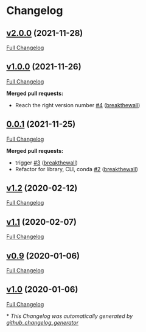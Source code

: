 # Changelog

## [v2.0.0](https://github.com/pablocarb/doebase/tree/v2.0.0) (2021-11-28)

[Full Changelog](https://github.com/pablocarb/doebase/compare/v1.0.0...v2.0.0)

## [v1.0.0](https://github.com/pablocarb/doebase/tree/v1.0.0) (2021-11-26)

[Full Changelog](https://github.com/pablocarb/doebase/compare/0.0.1...v1.0.0)

**Merged pull requests:**

- Reach the right version number [\#4](https://github.com/pablocarb/doebase/pull/4) ([breakthewall](https://github.com/breakthewall))

## [0.0.1](https://github.com/pablocarb/doebase/tree/0.0.1) (2021-11-25)

[Full Changelog](https://github.com/pablocarb/doebase/compare/v1.2...0.0.1)

**Merged pull requests:**

- trigger [\#3](https://github.com/pablocarb/doebase/pull/3) ([breakthewall](https://github.com/breakthewall))
- Refactor for library, CLI, conda [\#2](https://github.com/pablocarb/doebase/pull/2) ([breakthewall](https://github.com/breakthewall))

## [v1.2](https://github.com/pablocarb/doebase/tree/v1.2) (2020-02-12)

[Full Changelog](https://github.com/pablocarb/doebase/compare/v1.1...v1.2)

## [v1.1](https://github.com/pablocarb/doebase/tree/v1.1) (2020-02-07)

[Full Changelog](https://github.com/pablocarb/doebase/compare/v0.9...v1.1)

## [v0.9](https://github.com/pablocarb/doebase/tree/v0.9) (2020-01-06)

[Full Changelog](https://github.com/pablocarb/doebase/compare/v1.0...v0.9)

## [v1.0](https://github.com/pablocarb/doebase/tree/v1.0) (2020-01-06)

[Full Changelog](https://github.com/pablocarb/doebase/compare/085f5fe21bd1189280b414939c0348accb93eaf9...v1.0)



\* *This Changelog was automatically generated by [github_changelog_generator](https://github.com/github-changelog-generator/github-changelog-generator)*
